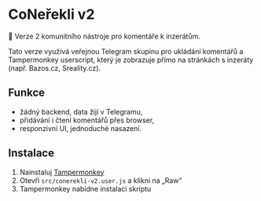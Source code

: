# CoNeřekli v2

🧩 Verze 2 komunitního nástroje pro komentáře k inzerátům.

Tato verze využívá veřejnou Telegram skupinu pro ukládání komentářů a Tampermonkey userscript, který je zobrazuje přímo na stránkách s inzeráty (např. Bazos.cz, Sreality.cz).

## Funkce
- žádný backend, data žijí v Telegramu,
- přidávání i čtení komentářů přes browser,
- responzivní UI, jednoduché nasazení.

## Instalace
1. Nainstaluj [Tampermonkey](https://www.tampermonkey.net/)
2. Otevři `src/conerekli-v2.user.js` a klikni na „Raw“
3. Tampermonkey nabídne instalaci skriptu

